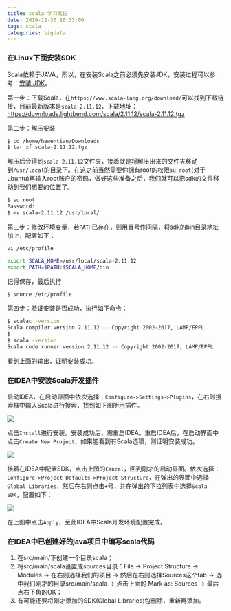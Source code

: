 ```yaml
---
title: scala 学习笔记
date: 2019-12-30 10:33:00
tags: scala
categories: bigdata
---
```


### 在Linux下面安装SDK
Scala依赖于JAVA，所以，在安装Scala之前必须先安装JDK，安装过程可以参考：[安装 JDK][link_id_jdk-install]。

第一步：下载Scala，在`https://www.scala-lang.org/download/`可以找到下载链接，目前最新版本是`scala-2.11.12`，下载地址：
https://downloads.lightbend.com/scala/2.11.12/scala-2.11.12.tgz

第二步：解压安装
``` bash
$ cd /home/hewentian/Downloads
$ tar xf scala-2.11.12.tgz
```
解压后会得到`scala-2.11.12`文件夹，接着就是将解压出来的文件夹移动到`/usr/local`的目录下。在这之前当然需要你拥有root的权限`su root`(对于ubuntu)再输入root账户的密码，做好这些准备之后，我们就可以把sdk的文件移动到我们想要的位置了。
``` bash
$ su root
Password: 
$ mv scala-2.11.12 /usr/local/
```

第三步：修改环境变量，若`PATH`已存在，则用冒号作间隔，将sdk的bin目录地址加上，配置如下：
``` bash
vi /etc/profile 

export SCALA_HOME=/usr/local/scala-2.11.12
export PATH=$PATH:$SCALA_HOME/bin
```

记得保存，最后执行
``` bash 
$ source /etc/profile
```

第四步：验证安装是否成功，执行如下命令：
``` bash 
$ scalac -version
Scala compiler version 2.11.12 -- Copyright 2002-2017, LAMP/EPFL
$
$ scala -version
Scala code runner version 2.11.12 -- Copyright 2002-2017, LAMP/EPFL
```

看到上面的输出，证明安装成功。


### 在IDEA中安装Scala开发插件
启动IDEA，在启动界面中依次选择：`Configure->Settings->Plugins`，在右则搜索框中输入Scala进行搜索，找到如下图所示插件。

![](/img/scala-1.png "")

点击`Install`进行安装。安装成功后，需重启IDEA。重启IDEA后，在启动界面中点击`Create New Project`，如果能看到有Scala选项，则证明安装成功。

![](/img/scala-2.png "")

接着在IDEA中配置SDK，点击上图的`Cancel`，回到刚才的启动界面。依次选择：`Configure->Project Defaults->Project Structure`，在弹出的界面中选择`Global Libraries`，然后在右则点击`+`号，并在弹出的下拉列表中选择`Scala SDK`，配置如下：

![](/img/scala-3.png "")

在上图中点击`Apply`，至此IDEA中Scala开发环境配置完成。


### 在IDEA中已创建好的java项目中编写scala代码
1. 在src/main/下创建一个目录scala；
2. 将src/main/scala设置成sources目录：File -> Project Structure -> Modules -> 在右则选择我们的项目 -> 然后在右则选择Sources这个tab -> 选中我们刚才的目录src/main/scala -> 点击上面的 Mark as: Sources -> 最后点右下角的OK；
3. 有可能还要将刚才添加的SDK(Global Libraries)包删除，重新再添加。

[link_id_jdk-install]: ../../../../2017/12/08/jdk-install/

